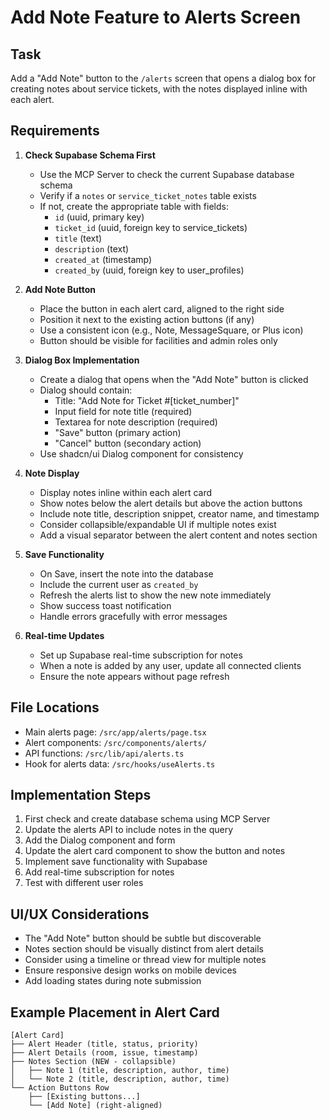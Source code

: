 # Add Note Feature to Alerts Screen

## Task
Add a "Add Note" button to the `/alerts` screen that opens a dialog box for creating notes about service tickets, with the notes displayed inline with each alert.

## Requirements

1. **Check Supabase Schema First**
   - Use the MCP Server to check the current Supabase database schema
   - Verify if a `notes` or `service_ticket_notes` table exists
   - If not, create the appropriate table with fields:
     - `id` (uuid, primary key)
     - `ticket_id` (uuid, foreign key to service_tickets)
     - `title` (text)
     - `description` (text)
     - `created_at` (timestamp)
     - `created_by` (uuid, foreign key to user_profiles)

2. **Add Note Button**
   - Place the button in each alert card, aligned to the right side
   - Position it next to the existing action buttons (if any)
   - Use a consistent icon (e.g., Note, MessageSquare, or Plus icon)
   - Button should be visible for facilities and admin roles only

3. **Dialog Box Implementation**
   - Create a dialog that opens when the "Add Note" button is clicked
   - Dialog should contain:
     - Title: "Add Note for Ticket #[ticket_number]"
     - Input field for note title (required)
     - Textarea for note description (required)
     - "Save" button (primary action)
     - "Cancel" button (secondary action)
   - Use shadcn/ui Dialog component for consistency

4. **Note Display**
   - Display notes inline within each alert card
   - Show notes below the alert details but above the action buttons
   - Include note title, description snippet, creator name, and timestamp
   - Consider collapsible/expandable UI if multiple notes exist
   - Add a visual separator between the alert content and notes section

5. **Save Functionality**
   - On Save, insert the note into the database
   - Include the current user as `created_by`
   - Refresh the alerts list to show the new note immediately
   - Show success toast notification
   - Handle errors gracefully with error messages

6. **Real-time Updates**
   - Set up Supabase real-time subscription for notes
   - When a note is added by any user, update all connected clients
   - Ensure the note appears without page refresh

## File Locations
- Main alerts page: `/src/app/alerts/page.tsx`
- Alert components: `/src/components/alerts/`
- API functions: `/src/lib/api/alerts.ts`
- Hook for alerts data: `/src/hooks/useAlerts.ts`

## Implementation Steps
1. First check and create database schema using MCP Server
2. Update the alerts API to include notes in the query
3. Add the Dialog component and form
4. Update the alert card component to show the button and notes
5. Implement save functionality with Supabase
6. Add real-time subscription for notes
7. Test with different user roles

## UI/UX Considerations
- The "Add Note" button should be subtle but discoverable
- Notes section should be visually distinct from alert details
- Consider using a timeline or thread view for multiple notes
- Ensure responsive design works on mobile devices
- Add loading states during note submission

## Example Placement in Alert Card
```
[Alert Card]
├── Alert Header (title, status, priority)
├── Alert Details (room, issue, timestamp)
├── Notes Section (NEW - collapsible)
│   ├── Note 1 (title, description, author, time)
│   └── Note 2 (title, description, author, time)
└── Action Buttons Row
    ├── [Existing buttons...]
    └── [Add Note] (right-aligned)
```